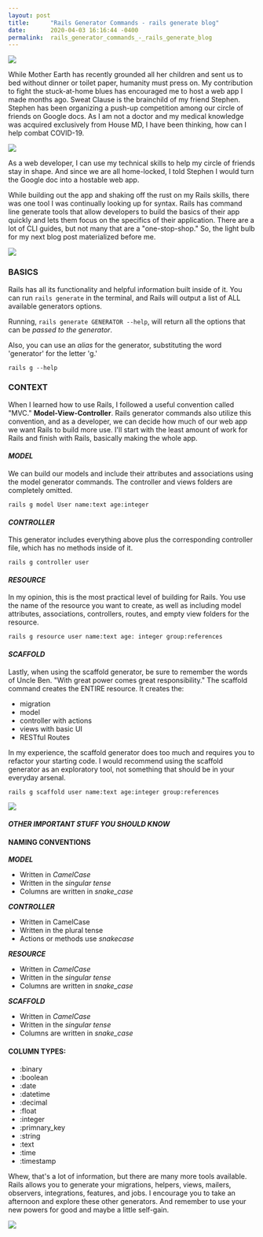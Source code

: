 ```yaml
---
layout: post
title:      "Rails Generator Commands - rails generate blog"
date:       2020-04-03 16:16:44 -0400
permalink:  rails_generator_commands_-_rails_generate_blog
---
```


![](https://media.giphy.com/media/26BRuo6sLetdllPAQ/giphy.gif)

While Mother Earth has recently grounded all her children and sent us to bed without dinner or toilet paper, humanity must press on. My contribution to fight the stuck-at-home blues has encouraged me to host a web app I made months ago. Sweat Clause is the brainchild of my friend Stephen. Stephen has been organizing a push-up competition among our circle of friends on Google docs. As I am not a doctor and my medical knowledge was acquired exclusively from House MD, I have been thinking, how can I help combat COVID-19.

![](https://media.giphy.com/media/63VH5uoslatcA/giphy.gif)

As a web developer, I can use my technical skills to help my circle of friends stay in shape. And since we are all home-locked, I told Stephen I would turn the Google doc into a hostable web app. 


While building out the app and shaking off the rust on my Rails skills, there was one tool I was continually looking up for syntax. Rails has command line generate tools that allow developers to build the basics of their app quickly and lets them focus on the specifics of their application. There are a lot of CLI guides, but not many that are a "one-stop-shop." So, the light bulb for my next blog post materialized before me.

![](https://media.giphy.com/media/Mjq9vmDuJlBKw/giphy.gif)


### BASICS

Rails has all its functionality and helpful information built inside of it. You can run `rails generate` in the terminal, and Rails will output a list of ALL available generators options. 

Running, `rails generate GENERATOR --help`, will return all the options that can be *passed to the generator*.

Also, you can use an *alias* for the generator, substituting the word 'generator' for the letter 'g.'

`rails g --help`

### CONTEXT
When I learned how to use Rails, I followed a useful convention called "MVC." **Model-View-Controller**. Rails generator commands also utilize this convention, and as a developer, we can decide how much of our web app we want Rails to build more use. I'll start with the least amount of work for Rails and finish with Rails, basically making the whole app.

#### *MODEL*
We can build our models and include their attributes and associations using the model generator commands. The controller and views folders are completely omitted. 

`rails g model User name:text age:integer`

#### *CONTROLLER*
This generator includes everything above plus the corresponding controller file, which has no methods inside of it. 

`rails g controller user`

#### *RESOURCE* 
In my opinion, this is the most practical level of building for Rails.  You use the name of the resource you want to create, as well as including model attributes, associations, controllers, routes, and empty view folders for the resource. 

`rails g resource user name:text age: integer group:references`

#### *SCAFFOLD*
Lastly, when using the scaffold generator, be sure to remember the words of Uncle Ben. "With great power comes great responsibility." The scaffold command creates the ENTIRE resource. It creates the:

* migration
* model
* controller with actions
* views with basic UI
* RESTful Routes

In my experience, the scaffold generator does too much and requires you to refactor your starting code. I would recommend using the scaffold generator as an exploratory tool, not something that should be in your everyday arsenal.

`rails g scaffold user name:text age:integer group:references`

![](https://media.giphy.com/media/FUNDvNuzqdKTu/giphy.gif)

#### *OTHER IMPORTANT STUFF YOU SHOULD KNOW*

#### **NAMING CONVENTIONS**
***MODEL***
* Written in *CamelCase*
* Written in the *singular  tense*
* Columns are written in *snake_case*


***CONTROLLER***
* Written in CamelCase
* Written in the plural tense
* Actions or methods use *snakecase*


***RESOURCE***
* Written in *CamelCase*
* Written in the *singular tense*
* Columns are written in *snake_case*



***SCAFFOLD***
* Written in *CamelCase*
* Written in the *singular tense*
* Columns are written in *snake_case*


#### **COLUMN TYPES:**
* :binary
* :boolean
* :date
* :datetime
* :decimal
* :float
* :integer
* :primnary_key
* :string
* :text
* :time
* :timestamp

Whew, that's a lot of information, but there are many more tools available. Rails allows you to generate your migrations, helpers, views, mailers, observers, integrations, features, and jobs.  I encourage you to take an afternoon and explore these other generators. And remember to use your new powers for good and maybe a little self-gain.

![](https://media.giphy.com/media/ek4CUx2FONgHaMz9V5/giphy.gif)




